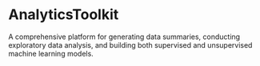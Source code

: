 # AnalyticsToolkit
A comprehensive platform for generating data summaries, conducting exploratory data analysis, and building both supervised and unsupervised machine learning models.

